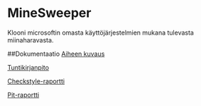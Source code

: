 # MineSweeper
Klooni microsoftin omasta käyttöjärjestelmien mukana tulevasta miinaharavasta.

##Dokumentaatio
[Aiheen kuvaus](https://github.com/ahv/MineSweeper/blob/master/dokumentaatio/aiheenKuvausJaRakenne.md)

[Tuntikirjanpito](https://github.com/ahv/MineSweeper/blob/master/dokumentaatio/tuntikirjanpito.md)

[Checkstyle-raportti](https://htmlpreview.github.io/?https://github.com/ahv/MineSweeper/blob/master/dokumentaatio/checkstyle-raportti/site/checkstyle.html)

[Pit-raportti](https://htmlpreview.github.io/?https://github.com/ahv/MineSweeper/blob/master/dokumentaatio/pit-raportti/201701041553/index.html)
